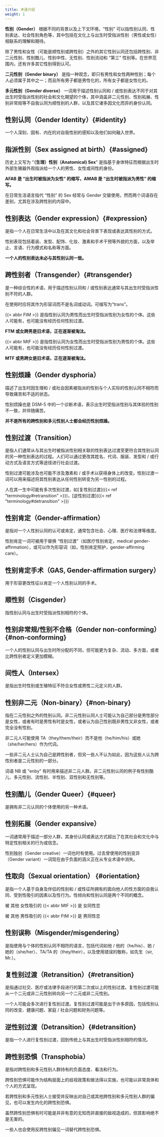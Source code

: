 ```yaml
---
title: 术语介绍
weight: 1
---
```


**性别（Gender）** 根据不同的背景以及上下文环境，“性别” 可以指性别认同、性别表达、社会性别角色等，其中包括在文化上与出生时受指派性别（男性或女性）相联系的理解和期待。

除了男性和女性（可能是顺性别或跨性别）之外的其它性别认同还包括跨性别、非二元性别、性别酷儿、性别中性、无性别、性别流动和 “第三” 性别等。在世界范围内，还有许多其它性别得到认可。

**二元性别（Gender binary）** 是指一种观念，即只有男性和女性两种性别；每个人必须属于其中之一；而且所有男子都是男性化的，所有女子都是女性化的。

**多元性别（Gender diverse）** 一词用于描述性别认同和 / 或性别表达不同于对其出生时受指派性别的社会和文化期望的个体，其中涵盖非二元性别、性别拓展、性别非常规等不自我认同为顺性别的人群，以及其它诸多因文化而异的身份认同。

## 性别认同（Gender Identity）{#identity}

一个人深刻、固有、内在的对自我性别的感知以及他们如何融入世界。

## 指派性别（Sex assigned at birth）{#assigned}

历史上又写为 “**（生理）性别（Anatomical) Sex**” 是指基于身体特征而根据出生时外部生殖器外观指派给一个人的男性、女性或间性的身份。

**AFAB 是 “出生时被指派为女性” 的缩写，AMAB 是 “出生时被指派为男性” 的缩写。**

在日常生活语言指代 “性别” 的 Sex 经常与 Gender 交替使用，然而两个词语存在差别，尤其在涉及跨性别的内容中。

## 性别表达（Gender expression）{#expression}

是指一个人在日常生活中以及在其文化和社会背景下表现或表达其性别的方式。

性别表现包括着装、发型、配饰、化妆、激素和手术干预等外貌的方面，以及举止、言语、行为模式和名称等方面。

**一个人的性别表达未必与其性别认同一致。**

## 跨性别者（Transgender）{#transgender}

是一种综合性的术语，用于描述性别认同和 / 或性别表达通常与其出生时受指派性别不符的人群。

在使用时应将其作为形容词而不是名词或动词。可缩写为“trans”。

{{< abbr FtM >}} 是指性别认同为男性而出生时受指派性别为女性的个体。这些人可能有，也可能没有经历任何性别过渡。

**FTM 或女跨男是旧术语，正在逐渐被淘汰。**

{{< abbr MtF >}} 是指性别认同为女性而出生时受指派性别为男性的个体。这些人可能有，也可能没有经历任何性别过渡。

**MTF 或男跨女是旧术语，正在逐渐被淘汰。**

## 性别烦躁（Gender dysphoria）

描述了出生时因生理和 / 或社会因素被指派的性别与个人实际的性别认同不相符而导致痛苦和不适的状态。

性别烦躁也是 DSM-5 中的一个诊断术语，表示出生时受指派性别与其体验的性别不一致，并伴随痛苦。

**并不是所有的跨性别和多元性别人士都会经历性别烦躁。**

## 性别过渡（Transition）

是指人们通常从与其出生时被指派性别相关联的性别表达过渡至更符合其性别认同的另一种性别表达的过程。人们可以通过更改其姓名、代词、服装、发型和 / 或行动方式及语言方式等途径进行社会过渡。

性别过渡可能涉及也可能不涉及激素和 / 或手术以获得身体上的改变。性别过渡一词可以用来描述将其性别表达从任何性别转变为另一性别的过程。

人在其一生中可能有多次性别过渡，如[复性别过渡]({{< ref "terminology#retransition" >}})，[逆性别过渡]({{< ref "terminology#detransition" >}})

## 性别肯定（Gender-affirmation） 

是指对一个人性别认同的认可或肯定，通常包含社会、心理、医疗和法律等维度。

性别肯定一词可被用于替换 “性别过渡”（如医疗性别肯定，medical gender-affirmation），或可以作为形容词（如，性别肯定照护，gender-affirming care）。

## 性别肯定手术（GAS, Gender-affirmation surgery）

用于形容更改性征以肯定一个人性别认同的手术。

## 顺性别（Cisgender）

指性别认同与出生时受指派性别相符的个体。

## 性别非常规/性别不合格（Gender non-conforming）{#non-conforming}

一个人的性别认同与出生时所分配的不同，但可能更为复杂、流动、多方面，或者比跨性别者定义更加模糊。

## 间性人（Intersex） 

是指出生时性别或生殖特征不符合女性或男性二元定义的人群。

## 性别非二元（Non-binary）{#non-binary}

指在二元性别之外的性别认同。非二元性别认同人士可能认为自己部分是男性部分是女性，或者有时是男性有时是女性，或者认为自己性别既非男性又非女性，或者完全没有性别。

非二元人可能使用 TA（they/them/their）而不是他（he/him/his）或她（she/her/hers）作为代词。

一些非二元人士认为自己是跨性别者，但另一些人不认为如此，因为这些人认为跨性别者是二元性别的一部分。

词语 NB 或 “enby” 有时用来描述非二元人群。非二元性别认同的例子有性别酷儿、多元性别、流性别、半性别、双性别和无性别等。

## 性别酷儿（Gender Queer）{#queer}

是拥有非二元认同的个体使用的另一种术语。

## 性别拓展（Gender expansive） 

一词通常用于描述一部分人群，其身份认同或表达方式超出了在其社会和文化中与特定性别相关的行为或信念。

性别独创（Gender creative）一词也时有使用。过去曾使用的性别变异（Gender variant）一词现在由于负面的涵义正在从专业术语中消失。

## 性取向（Sexual orientation） {#orientation}

是指一个人基于自身及伴侣的性别和 / 或性征所拥有的面向他人的性方面的自我认同、受到性吸引的因素以及性行为。性倾向和性别认同是两个不同的概念。

被 其他 女性吸引的 {{< abbr MtF >}} 是 女同性恋

被 其他 男性吸引的 {{< abbr FtM >}} 是 男同性恋

## 性别误称（Misgender/misgendering） 

是指使用与个体的性别认同不相符的语言，包括代词如他 / 他的（he/his）、她 / 她的（she/her）、TA/TA 的（they/their），以及使用错误的敬称，如先生（sir, Mr.）。

## 复性别过渡（Retransition）{#retransition}

是指通过社交、医疗或法律手段进行的第二次或以上的性别过渡。复性别过渡可能从一个二元或非二元性别转向另一个二元或非二元性别。

一个人可能会多次进行复性别过渡。复性别过渡可能是出于许多原因，包括性别认同的改变、健康问题、家庭 / 社会问题和财务问题等。

## 逆性别过渡（Detransition）{#detransition}

是指一个人进行复性别过渡，回到传统上与其出生时受指派性别相符的情况。

## 跨性别恐惧（Transphobia）

是指对跨性别和多元性别人群持有的负面态度、看法和行为。

跨性别恐惧可能作为结构层面上的歧视政策和做法得以实施，也可能以非常具体和个人的方式呈现。

若跨性别和多元性别人士接受并反映出对自己或其他跨性别和多元性别人群的偏见，也可以发生内化的跨性别恐惧。

虽然跨性别恐惧有时可能是并非有意的无知而非直接的敌视造成的，但其影响绝不是无害的。

一些人也会使用反跨性别偏见一词替代跨性别恐惧。
